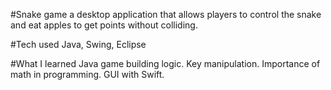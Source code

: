 #Snake game
a desktop application that allows players to control the snake and eat apples to get points without colliding.

#Tech used
Java, Swing, Eclipse 

#What I learned
Java game building logic.
Key manipulation.
Importance of math in programming.
GUI with Swift.
